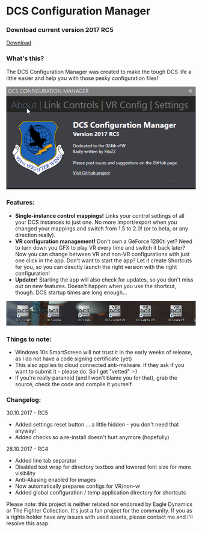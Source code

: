 # DCS Configuration Manager

### Download current version 2017 RC5
[Download](https://github.com/TheFitzZZ/DCS-Config-Manager/raw/master/CurrentVersion.zip)

### What's this?
The DCS Configuration Manager was created to make the tough DCS life a little easier and help you with those pesky configuration files!


![DCSCM](https://github.com/TheFitzZZ/DCS-Config-Manager/blob/master/DCM.gif)


### Features:
- **Single-instance control mappings!**
Links your control settings of all your DCS instances to just one. No more import/export when you changed your mappings and switch from 1.5 to 2.0! (or to beta, or any direction really).
- **VR configuration management!**
Don't own a GeForce 1280ti yet? Need to turn down you GFX to play VR every time and switch it back later? Now you can change between VR and non-VR configurations with just one click in the app. Don't want to start the app? Let it create Shortcuts for you, so you can directly launch the right version with the right configuration!
- **Updater!** Starting the app will also check for updates, so you don't miss out on new features. Doesn't happen when you use the shortcut, though. DCS startup times are long enough...

![DCSCMIcons](https://github.com/TheFitzZZ/DCS-Config-Manager/blob/master/icons.PNG)

### Things to note:
- Windows 10s SmartScreen will not trust it in the early weeks of release, as I do not have a code signing certificate (yet)
- This also applies to cloud connected anti-malware. If they ask if you want to submit it - please do. So I get "vetted" :-)
- If you're really paranoid (and I won't blame you for that), grab the source, check the code and compile it yourself. 


### Changelog:

30.10.2017 - RC5
- Added settings reset button ... a little hidden - you don't need that anyway!
- Added checks so a re-install doesn't hurt anymore (hopefully)

28.10.2017 - RC4
- Added line tab separator
- Disabled text wrap for directory textbox and lowered font size for more visibility
- Anti-Aliasing enabled for images
- Now automatically prepares configs for VR/non-vr
- Added global configuration / temp application directory for shortcuts



Please note: this project is neither related nor endorsed by Eagle Dynamics or The Fighter Collection. It's just a fan project for the community. If you as a rights holder have any issues with used assets, please contact me and I'll resolve this asap.
